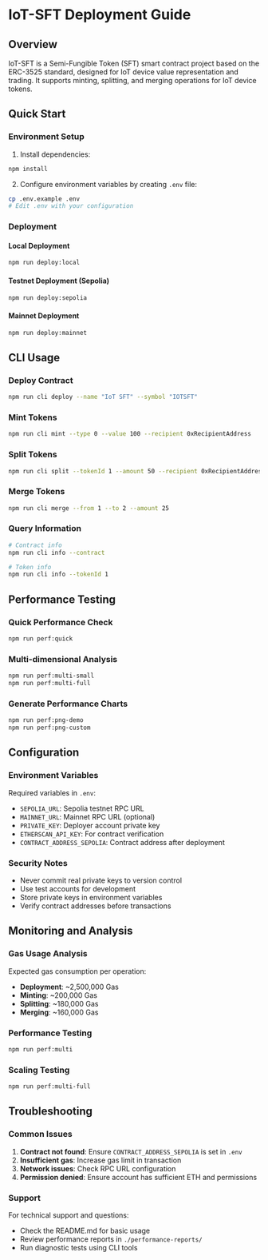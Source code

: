 # IoT-SFT Deployment Guide

## Overview

IoT-SFT is a Semi-Fungible Token (SFT) smart contract project based on the ERC-3525 standard, designed for IoT device value representation and trading. It supports minting, splitting, and merging operations for IoT device tokens.

## Quick Start

### Environment Setup

1. Install dependencies:
```bash
npm install
```

2. Configure environment variables by creating `.env` file:
```bash
cp .env.example .env
# Edit .env with your configuration
```

### Deployment

#### Local Deployment
```bash
npm run deploy:local
```

#### Testnet Deployment (Sepolia)
```bash
npm run deploy:sepolia
```

#### Mainnet Deployment
```bash
npm run deploy:mainnet
```

## CLI Usage

### Deploy Contract
```bash
npm run cli deploy --name "IoT SFT" --symbol "IOTSFT"
```

### Mint Tokens
```bash
npm run cli mint --type 0 --value 100 --recipient 0xRecipientAddress
```

### Split Tokens
```bash
npm run cli split --tokenId 1 --amount 50 --recipient 0xRecipientAddress
```

### Merge Tokens
```bash
npm run cli merge --from 1 --to 2 --amount 25
```

### Query Information
```bash
# Contract info
npm run cli info --contract

# Token info
npm run cli info --tokenId 1
```

## Performance Testing

### Quick Performance Check
```bash
npm run perf:quick
```

### Multi-dimensional Analysis
```bash
npm run perf:multi-small
npm run perf:multi-full
```

### Generate Performance Charts
```bash
npm run perf:png-demo
npm run perf:png-custom
```

## Configuration

### Environment Variables

Required variables in `.env`:
- `SEPOLIA_URL`: Sepolia testnet RPC URL
- `MAINNET_URL`: Mainnet RPC URL (optional)
- `PRIVATE_KEY`: Deployer account private key
- `ETHERSCAN_API_KEY`: For contract verification
- `CONTRACT_ADDRESS_SEPOLIA`: Contract address after deployment

### Security Notes

- Never commit real private keys to version control
- Use test accounts for development
- Store private keys in environment variables
- Verify contract addresses before transactions

## Monitoring and Analysis

### Gas Usage Analysis

Expected gas consumption per operation:
- **Deployment**: ~2,500,000 Gas
- **Minting**: ~200,000 Gas
- **Splitting**: ~180,000 Gas
- **Merging**: ~160,000 Gas

### Performance Testing
```bash
npm run perf:multi
```

### Scaling Testing
```bash
npm run perf:multi-full
```

## Troubleshooting

### Common Issues

1. **Contract not found**: Ensure `CONTRACT_ADDRESS_SEPOLIA` is set in `.env`
2. **Insufficient gas**: Increase gas limit in transaction
3. **Network issues**: Check RPC URL configuration
4. **Permission denied**: Ensure account has sufficient ETH and permissions

### Support

For technical support and questions:
- Check the README.md for basic usage
- Review performance reports in `./performance-reports/`
- Run diagnostic tests using CLI tools

